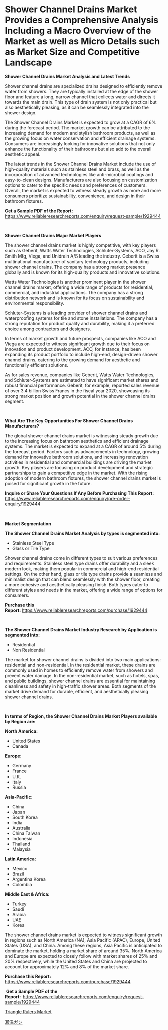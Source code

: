 <p><h1>Shower Channel Drains Market Provides a Comprehensive Analysis Including a Macro Overview of the Market as well as Micro Details such as Market Size and Competitive Landscape</h1></p><p><strong>Shower Channel Drains Market Analysis and Latest Trends</strong></p>
<p><p>Shower channel drains are specialized drains designed to efficiently remove water from showers. They are typically installed at the edge of the shower floor and feature a long, narrow channel that collects water and directs it towards the main drain. This type of drain system is not only practical but also aesthetically pleasing, as it can be seamlessly integrated into the shower design.</p><p>The Shower Channel Drains Market is expected to grow at a CAGR of 6% during the forecast period. The market growth can be attributed to the increasing demand for modern and stylish bathroom products, as well as the growing focus on water conservation and efficient drainage systems. Consumers are increasingly looking for innovative solutions that not only enhance the functionality of their bathrooms but also add to the overall aesthetic appeal.</p><p>The latest trends in the Shower Channel Drains Market include the use of high-quality materials such as stainless steel and brass, as well as the incorporation of advanced technologies like anti-microbial coatings and easy-to-clean designs. Manufacturers are also focusing on customization options to cater to the specific needs and preferences of customers. Overall, the market is expected to witness steady growth as more and more consumers prioritize sustainability, convenience, and design in their bathroom fixtures.</p></p>
<p><strong>Get a Sample PDF of the Report:&nbsp;</strong> <a href="https://www.reliableresearchreports.com/enquiry/request-sample/1929444">https://www.reliableresearchreports.com/enquiry/request-sample/1929444</a></p>
<p>&nbsp;</p>
<p><strong>Shower Channel Drains Major Market Players</strong></p>
<p><p>The shower channel drains market is highly competitive, with key players such as Geberit, Watts Water Technologies, Schluter-Systems, ACO, Jay R. Smith Mfg, Viega, and Unidrain A/S leading the industry. Geberit is a Swiss multinational manufacturer of sanitary technology products, including shower channel drains. The company has a strong market presence globally and is known for its high-quality products and innovative solutions.</p><p>Watts Water Technologies is another prominent player in the shower channel drains market, offering a wide range of products for residential, commercial, and industrial applications. The company has a strong distribution network and is known for its focus on sustainability and environmental responsibility.</p><p>Schluter-Systems is a leading provider of shower channel drains and waterproofing systems for tile and stone installations. The company has a strong reputation for product quality and durability, making it a preferred choice among contractors and designers.</p><p>In terms of market growth and future prospects, companies like ACO and Viega are expected to witness significant growth due to their focus on innovation and product development. ACO, for instance, has been expanding its product portfolio to include high-end, design-driven shower channel drains, catering to the growing demand for aesthetic and functionally efficient solutions.</p><p>As for sales revenue, companies like Geberit, Watts Water Technologies, and Schluter-Systems are estimated to have significant market shares and robust financial performance. Geberit, for example, reported sales revenue of over 3.4 billion Swiss Francs in the fiscal year 2020, showcasing its strong market position and growth potential in the shower channel drains segment.</p></p>
<p>&nbsp;</p>
<p><strong>What Are The Key Opportunities For Shower Channel Drains Manufacturers?</strong></p>
<p><p>The global shower channel drains market is witnessing steady growth due to the increasing focus on bathroom aesthetics and efficient drainage systems. The market is expected to expand at a CAGR of around 5% during the forecast period. Factors such as advancements in technology, growing demand for innovative bathroom solutions, and increasing renovation activities in residential and commercial buildings are driving the market growth. Key players are focusing on product development and strategic partnerships to gain a competitive edge in the market. With the rising adoption of modern bathroom fixtures, the shower channel drains market is poised for significant growth in the future.</p></p>
<p><strong>Inquire or Share Your Questions If Any Before Purchasing This Report:</strong> <a href="https://www.reliableresearchreports.com/enquiry/pre-order-enquiry/1929444">https://www.reliableresearchreports.com/enquiry/pre-order-enquiry/1929444</a></p>
<p>&nbsp;</p>
<p><strong>Market Segmentation</strong></p>
<p><strong>The Shower Channel Drains Market Analysis by types is segmented into:</strong></p>
<p><ul><li>Stainless Steel Type</li><li>Glass or Tile Type</li></ul></p>
<p><p>Shower channel drains come in different types to suit various preferences and requirements. Stainless steel type drains offer durability and a sleek modern look, making them popular in commercial and high-end residential settings. On the other hand, glass or tile type drains provide a seamless and minimalist design that can blend seamlessly with the shower floor, creating a more cohesive and aesthetically pleasing finish. Both types cater to different styles and needs in the market, offering a wide range of options for consumers.</p></p>
<p><strong>Purchase this Report:&nbsp;</strong><a href="https://www.reliableresearchreports.com/purchase/1929444">https://www.reliableresearchreports.com/purchase/1929444</a></p>
<p>&nbsp;</p>
<p><strong>The Shower Channel Drains Market Industry Research by Application is segmented into:</strong></p>
<p><ul><li>Residential</li><li>Non Residential</li></ul></p>
<p><p>The market for shower channel drains is divided into two main applications: residential and non-residential. In the residential market, these drains are commonly used in homes to efficiently remove water from showers and prevent water damage. In the non-residential market, such as hotels, spas, and public buildings, shower channel drains are essential for maintaining cleanliness and safety in high-traffic shower areas. Both segments of the market drive demand for durable, efficient, and aesthetically pleasing shower channel drains.</p></p>
<p>&nbsp;</p>
<p><strong>In terms of Region, the Shower Channel Drains Market Players available by Region are:</strong></p>
<p>
    <p> <strong> North America: </strong>
        <ul>
            <li>United States</li>
            <li>Canada</li>
        </ul>
        </p> 
    <p> <strong> Europe: </strong>
        <ul>
            <li>Germany</li>
            <li>France</li>
            <li>U.K.</li>
            <li>Italy</li>
            <li>Russia</li>
        </ul>
        </p> 
    <p> <strong> Asia-Pacific: </strong>
        <ul>
            <li>China</li>
            <li>Japan</li>
            <li>South Korea</li>
            <li>India</li>
            <li>Australia</li>
            <li>China Taiwan</li>
            <li>Indonesia</li>
            <li>Thailand</li>
            <li>Malaysia</li>
        </ul>
        </p> 
    <p> <strong> Latin America: </strong>
        <ul>
            <li>Mexico</li>
            <li>Brazil</li>
            <li>Argentina Korea</li>
            <li>Colombia</li>
        </ul>
        </p> 
    <p> <strong> Middle East & Africa: </strong>
        <ul>
            <li>Turkey</li>
            <li>Saudi</li>
            <li>Arabia</li>
            <li>UAE</li>
            <li>Korea</li>
        </ul>
    </p>
    </p>
<p><p>The shower channel drains market is expected to witness significant growth in regions such as North America (NA), Asia Pacific (APAC), Europe, United States (USA), and China. Among these regions, Asia Pacific is anticipated to dominate the market, holding a market share of around 35%. North America and Europe are expected to closely follow with market shares of 25% and 20% respectively, while the United States and China are projected to account for approximately 12% and 8% of the market share.</p></p>
<p><strong>Purchase this Report: </strong><a href="https://www.reliableresearchreports.com/purchase/1929444">https://www.reliableresearchreports.com/purchase/1929444</a></p>
<p>&nbsp;<strong>Get a Sample PDF of the Report:&nbsp;&nbsp;</strong><a href="https://www.reliableresearchreports.com/enquiry/request-sample/1929444">https://www.reliableresearchreports.com/enquiry/request-sample/1929444</a></p>
<p><strong></strong></p>
<p><p><a href="https://github.com/JameTravis/Market-Research-Report-List-4/blob/main/triangle-rulers-market.md">Triangle Rulers Market</a></p><p><a href="https://github.com/mohamedbakry57/Market-Research-Report-List-3/blob/main/32102536740.md">耳温ガン</a></p></p>